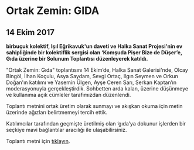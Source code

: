 Ortak Zemin: GIDA
=================

14 Ekim 2017
------------

**birbuçuk kolektif, Işıl Eğrikavuk'un daveti ve Halka Sanat Projesi'nin ev sahipliğinde bir kolektiflik sergisi olan ‘Komşuda Pişer Bize de Düşer’e, Gıda üzerine bir Solunum Toplantısı düzenleyerek katıldı.**

"Ortak Zemin: Gıda" toplantısını 14 Ekim’de, Halka Sanat Galerisi'nde, Olcay Bingöl, İlhan Koçulu, Asya Saydam, Sevgi Ortaç, Ilgın Seymen ve Orkun Doğan'ın katılımı ve Yasemin Ülgen, Ayşe Ceren Sarı, Serkan Kaptan’ın moderasyonuyla gerçekleştirdik. Sohbetten arda kalan, üzerine düşünmeye ve kullanıma açık cümleler tarafımızdan düzenlendi.

Toplantı metnini ortak üretim olarak sunmayı ve akışkan okuma için metin üzerinde ağızları belirtmemeyi tercih ettik.

Katılımcılar tarafından geçmişte üretilmiş olan ‘gıda’ya dokunur işlerden bir seçkiye mavi bağlantılar aracılığı ile ulaşabilirsiniz.

Toplantı metni için <a href="https://drive.google.com/open?id=1MgoWDXzIDzbeFN8yiN_PodZXfbbpLHGe" target="_blank">tıklayın</a>.
